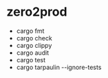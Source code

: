 # zero2prod

- cargo fmt
- cargo check
- cargo clippy
- cargo audit
- cargo test
- cargo tarpaulin --ignore-tests
